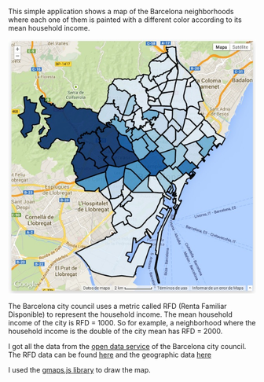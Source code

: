 This simple application shows a map of the Barcelona neighborhoods where each one
of them is painted with a different color according to its mean household income.

![screenshot](https://github.com/davidor/bcn-household-income-map/blob/master/screenshot.jpg?raw=true "screenshot")

The Barcelona city council uses a metric called RFD (Renta Familiar Disponible)
to represent the household income. The mean household income of the city is
RFD = 1000. So for example, a neighborhood where the household income is the
double of the city mean has RFD = 2000.

I got all the data from the <a href="http://opendata.bcn.cat/opendata/es/">
open data service</a> of the Barcelona city council.
The RFD data can be found <a href="http://opendata.bcn.cat/opendata/es/catalog/RENTA">here</a>
and the geographic data <a href="www.bcn.cat/cartobcn/">here</a> 

I used the <a href="http://hpneo.github.io/gmaps/">gmaps.js library</a> to draw the map.
